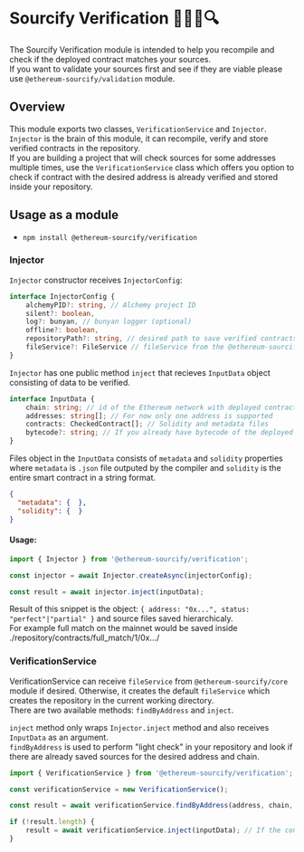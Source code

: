 # Sourcify Verification 🧑‍💻📝🔍 

The Sourcify Verification module is intended to help you recompile and check if the deployed contract matches your sources.  
If you want to validate your sources first and see if they are viable please use `@ethereum-sourcify/validation` module.

## Overview
This module exports two classes, `VerificationService` and `Injector`.  
`Injector` is the brain of this module, it can recompile, verify and store verified contracts in the repository.  
If you are building a project that will check sources for some addresses multiple times, use the `VerificationService` class which offers you option to check if contract with the desired address is already verified and stored inside your repository.

## Usage as a module
* `npm install @ethereum-sourcify/verification`

### Injector

`Injector` constructor receives `InjectorConfig`:

```typescript
interface InjectorConfig {
    alchemyPID?: string, // Alchemy project ID
    silent?: boolean,
    log?: bunyan, // bunyan logger (optional)
    offline?: boolean,
    repositoryPath?: string, // desired path to save verified contracts (default is "./repository")
    fileService?: FileService // fileService from the @ethereum-sourcify/core (optional)
}

```

`Injector` has one public method `inject` that recieves `InputData` object consisting of data to be verified.

```typescript
interface InputData {
    chain: string; // id of the Ethereum network with deployed contract
    addresses: string[]; // For now only one address is supported
    contracts: CheckedContract[]; // Solidity and metadata files
    bytecode?: string; // If you already have bytecode of the deployed contract
}
```

Files object in the `InputData` consists of `metadata` and `solidity` properties where `metadata` is `.json` file outputed by the compiler and `solidity` is the entire smart contract in a string format.

```json
{
  "metadata": {  },
  "solidity": {  }
}
```

#### Usage:

```typescript
import { Injector } from '@ethereum-sourcify/verification';

const injector = await Injector.createAsync(injectorConfig);

const result = await injector.inject(inputData);

```

Result of this snippet is the object: `{ address: "0x...", status: "perfect"|"partial" }` and source files saved hierarchicaly.  
For example full match on the mainnet would be saved inside ./repository/contracts/full_match/1/0x.../

### VerificationService

VerificationService can receive `fileService` from `@ethereum-sourcify/core` module if desired. Otherwise, it creates the default `fileService` which creates the repository in the current working directory.  
There are two available methods: `findByAddress` and `inject`.  

`inject` method only wraps `Injector.inject` method and also receives `InputData` as an argument.  
`findByAddress` is used to perform "light check" in your repository and look if there are already saved sources for the desired address and chain.

```typescript
import { VerificationService } from '@ethereum-sourcify/verification';

const verificationService = new VerificationService(); 

const result = await verificationService.findByAddress(address, chain, repositoryPath); // Returns the object { address: "0x...", status: "perfect" } if found

if (!result.length) {
    result = await verificationService.inject(inputData); // If the contract is not found in the repository, call injector and verify sources
}

```

